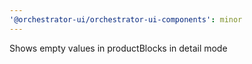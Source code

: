 ```yaml
---
'@orchestrator-ui/orchestrator-ui-components': minor
---
```


Shows empty values in productBlocks in detail mode
